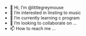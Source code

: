 - 👋 Hi, I’m @littlegreymouse
- 👀 I’m interested in linsting to music
- 🌱 I’m currently learning c program
- 💞️ I’m looking to collaborate on ...
- 📫 How to reach me ...

<!---
littlegreymouse/littlegreymouse is a ✨ special ✨ repository because its `README.md` (this file) appears on your GitHub profile.
You can click the Preview link to take a look at your changes.
--->
